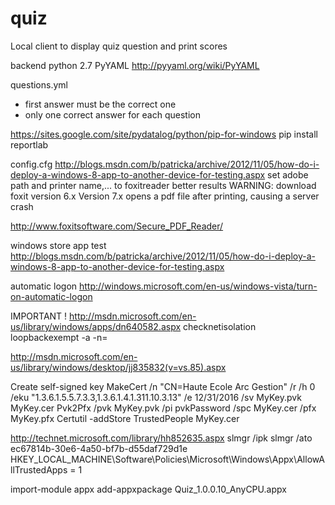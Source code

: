 quiz
====

Local client to display quiz question and print scores

backend
python 2.7
PyYAML http://pyyaml.org/wiki/PyYAML

questions.yml
- first answer must be the correct one
- only one correct answer for each question


https://sites.google.com/site/pydatalog/python/pip-for-windows
pip install reportlab

config.cfg http://blogs.msdn.com/b/patricka/archive/2012/11/05/how-do-i-deploy-a-windows-8-app-to-another-device-for-testing.aspx
set adobe path and printer name,... to foxitreader better results
WARNING: download foxit version 6.x
Version 7.x opens a pdf file after printing, causing a server crash

http://www.foxitsoftware.com/Secure_PDF_Reader/

windows store app test
http://blogs.msdn.com/b/patricka/archive/2012/11/05/how-do-i-deploy-a-windows-8-app-to-another-device-for-testing.aspx

automatic logon
http://windows.microsoft.com/en-us/windows-vista/turn-on-automatic-logon

IMPORTANT !
http://msdn.microsoft.com/en-us/library/windows/apps/dn640582.aspx
checknetisolation loopbackexempt -a -n=<package family name>

http://msdn.microsoft.com/en-us/library/windows/desktop/jj835832(v=vs.85).aspx


Create self-signed key
MakeCert /n "CN=Haute Ecole Arc Gestion" /r /h 0 /eku "1.3.6.1.5.5.7.3.3,1.3.6.1.4.1.311.10.3.13" /e 12/31/2016 /sv MyKey.pvk MyKey.cer
Pvk2Pfx /pvk MyKey.pvk /pi pvkPassword /spc MyKey.cer /pfx MyKey.pfx
Certutil -addStore TrustedPeople MyKey.cer

http://technet.microsoft.com/library/hh852635.aspx
slmgr /ipk <sideloading product key>
slmgr /ato ec67814b-30e6-4a50-bf7b-d55daf729d1e
HKEY_LOCAL_MACHINE\Software\Policies\Microsoft\Windows\Appx\AllowAllTrustedApps = 1

import-module appx
add-appxpackage Quiz_1.0.0.10_AnyCPU.appx


